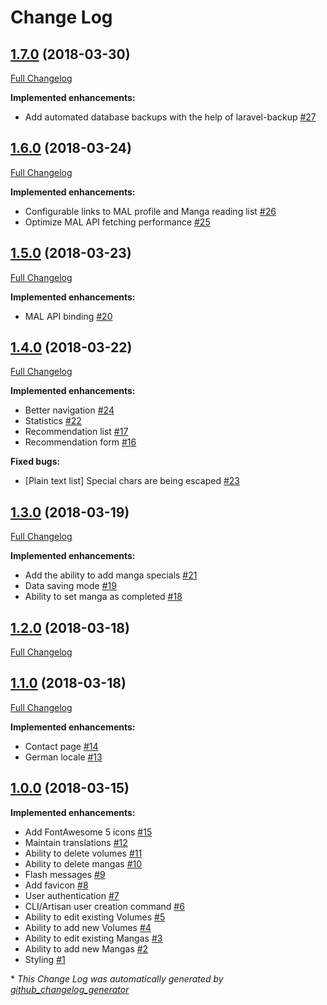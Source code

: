 # Change Log

## [1.7.0](https://github.com/Kaishiyoku/manga-organizer/tree/1.7.0) (2018-03-30)
[Full Changelog](https://github.com/Kaishiyoku/manga-organizer/compare/1.6.0...1.7.0)

**Implemented enhancements:**

- Add automated database backups with the help of laravel-backup [\#27](https://github.com/Kaishiyoku/manga-organizer/issues/27)

## [1.6.0](https://github.com/Kaishiyoku/manga-organizer/tree/1.6.0) (2018-03-24)
[Full Changelog](https://github.com/Kaishiyoku/manga-organizer/compare/1.5.0...1.6.0)

**Implemented enhancements:**

- Configurable links to MAL profile and Manga reading list [\#26](https://github.com/Kaishiyoku/manga-organizer/issues/26)
- Optimize MAL API fetching performance [\#25](https://github.com/Kaishiyoku/manga-organizer/issues/25)

## [1.5.0](https://github.com/Kaishiyoku/manga-organizer/tree/1.5.0) (2018-03-23)
[Full Changelog](https://github.com/Kaishiyoku/manga-organizer/compare/1.4.0...1.5.0)

**Implemented enhancements:**

- MAL API binding [\#20](https://github.com/Kaishiyoku/manga-organizer/issues/20)

## [1.4.0](https://github.com/Kaishiyoku/manga-organizer/tree/1.4.0) (2018-03-22)
[Full Changelog](https://github.com/Kaishiyoku/manga-organizer/compare/1.3.0...1.4.0)

**Implemented enhancements:**

- Better navigation [\#24](https://github.com/Kaishiyoku/manga-organizer/issues/24)
- Statistics [\#22](https://github.com/Kaishiyoku/manga-organizer/issues/22)
- Recommendation list [\#17](https://github.com/Kaishiyoku/manga-organizer/issues/17)
- Recommendation form [\#16](https://github.com/Kaishiyoku/manga-organizer/issues/16)

**Fixed bugs:**

- \[Plain text list\] Special chars are being escaped [\#23](https://github.com/Kaishiyoku/manga-organizer/issues/23)

## [1.3.0](https://github.com/Kaishiyoku/manga-organizer/tree/1.3.0) (2018-03-19)
[Full Changelog](https://github.com/Kaishiyoku/manga-organizer/compare/1.2.0...1.3.0)

**Implemented enhancements:**

- Add the ability to add manga specials [\#21](https://github.com/Kaishiyoku/manga-organizer/issues/21)
- Data saving mode [\#19](https://github.com/Kaishiyoku/manga-organizer/issues/19)
- Ability to set manga as completed [\#18](https://github.com/Kaishiyoku/manga-organizer/issues/18)

## [1.2.0](https://github.com/Kaishiyoku/manga-organizer/tree/1.2.0) (2018-03-18)
[Full Changelog](https://github.com/Kaishiyoku/manga-organizer/compare/1.1.0...1.2.0)

## [1.1.0](https://github.com/Kaishiyoku/manga-organizer/tree/1.1.0) (2018-03-18)
[Full Changelog](https://github.com/Kaishiyoku/manga-organizer/compare/1.0.0...1.1.0)

**Implemented enhancements:**

- Contact page [\#14](https://github.com/Kaishiyoku/manga-organizer/issues/14)
- German locale [\#13](https://github.com/Kaishiyoku/manga-organizer/issues/13)

## [1.0.0](https://github.com/Kaishiyoku/manga-organizer/tree/1.0.0) (2018-03-15)
**Implemented enhancements:**

- Add FontAwesome 5 icons [\#15](https://github.com/Kaishiyoku/manga-organizer/issues/15)
- Maintain translations [\#12](https://github.com/Kaishiyoku/manga-organizer/issues/12)
- Ability to delete volumes [\#11](https://github.com/Kaishiyoku/manga-organizer/issues/11)
- Ability to delete mangas [\#10](https://github.com/Kaishiyoku/manga-organizer/issues/10)
- Flash messages [\#9](https://github.com/Kaishiyoku/manga-organizer/issues/9)
- Add favicon [\#8](https://github.com/Kaishiyoku/manga-organizer/issues/8)
- User authentication [\#7](https://github.com/Kaishiyoku/manga-organizer/issues/7)
- CLI/Artisan user creation command [\#6](https://github.com/Kaishiyoku/manga-organizer/issues/6)
- Ability to edit existing Volumes [\#5](https://github.com/Kaishiyoku/manga-organizer/issues/5)
- Ability to add new Volumes [\#4](https://github.com/Kaishiyoku/manga-organizer/issues/4)
- Ability to edit existing Mangas [\#3](https://github.com/Kaishiyoku/manga-organizer/issues/3)
- Ability to add new Mangas [\#2](https://github.com/Kaishiyoku/manga-organizer/issues/2)
- Styling [\#1](https://github.com/Kaishiyoku/manga-organizer/issues/1)



\* *This Change Log was automatically generated by [github_changelog_generator](https://github.com/skywinder/Github-Changelog-Generator)*